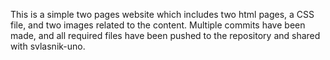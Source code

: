 This is a simple two pages website which includes two html pages, a CSS file, and two images related to the content. Multiple commits 
have been made, and all required files have been pushed to the repository and shared with svlasnik-uno.
